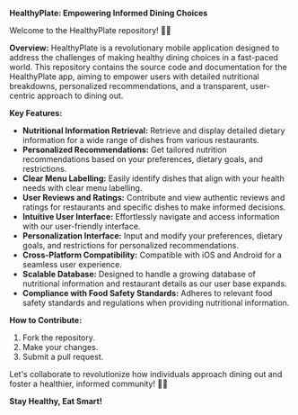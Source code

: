 **HealthyPlate: Empowering Informed Dining Choices**

Welcome to the HealthyPlate repository! 🥗📱

**Overview:**
HealthyPlate is a revolutionary mobile application designed to address the challenges of making healthy dining choices in a fast-paced world. This repository contains the source code and documentation for the HealthyPlate app, aiming to empower users with detailed nutritional breakdowns, personalized recommendations, and a transparent, user-centric approach to dining out.

**Key Features:**
- **Nutritional Information Retrieval:** Retrieve and display detailed dietary information for a wide range of dishes from various restaurants.
- **Personalized Recommendations:** Get tailored nutrition recommendations based on your preferences, dietary goals, and restrictions.
- **Clear Menu Labelling:** Easily identify dishes that align with your health needs with clear menu labelling.
- **User Reviews and Ratings:** Contribute and view authentic reviews and ratings for restaurants and specific dishes to make informed decisions.
- **Intuitive User Interface:** Effortlessly navigate and access information with our user-friendly interface.
- **Personalization Interface:** Input and modify your preferences, dietary goals, and restrictions for personalized recommendations.
- **Cross-Platform Compatibility:** Compatible with iOS and Android for a seamless user experience.
- **Scalable Database:** Designed to handle a growing database of nutritional information and restaurant details as our user base expands.
- **Compliance with Food Safety Standards:** Adheres to relevant food safety standards and regulations when providing nutritional information.

**How to Contribute:**
1. Fork the repository.
2. Make your changes.
3. Submit a pull request.

Let's collaborate to revolutionize how individuals approach dining out and foster a healthier, informed community! 🌱💪

**Stay Healthy, Eat Smart!**
